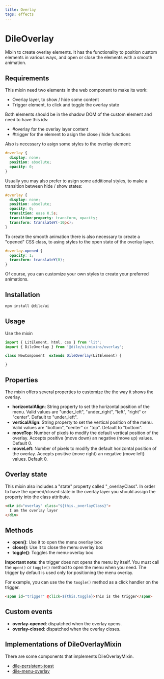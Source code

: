 ```yaml
---
title: Overlay
tags: effects
---
```


# DileOverlay

Mixin to create overlay elements. It has the functionality to position custom elements in various ways, and open or close the elements with a smooth animation.

## Requirements

This mixin need two elements in the web component to make its work:
- Overlay layer, to show / hide some content
- Trigger element, to click and toggle the overlay state

Both elements should be in the shadow DOM of the custom element and need to have this ids:
- #overlay for the overlay layer content
- #trigger for the element to asign the close / hide functions

Also is necessary to asign some styles to the overlay element:

```css
#overlay {
  display: none;
  position: absolute;
  opacity: 0;
}
```

Usually you may also prefer to asign some additional styles, to make a transition between hide / show states:

```css
#overlay {
  display: none;
  position: absolute;
  opacity: 0;
  transition: ease 0.5s;
  transition-property: transform, opacity;
  transform: translateY(-10px);
}
```

To create the smooth animation there is also necessary to create a "opened" CSS class, to asing styles to the open state of the overlay layer.

```css
#overlay.opened {
  opacity: 1;
  transform: translateY(0);
}
```

Of course, you can customize your own styles to create your preferred animations.

## Installation

```bash
npm install @dile/ui
```

## Usage

Use the mixin

```javascript
import { LitElement, html, css } from 'lit';
import { DileOverlay } from '@dile/ui/mixins/overlay';

class NewComponent  extends DileOverlay(LitElement) {

}
```

## Properties

The mixin offers several properties to customize the the way it shows the overlay.

- **horizontalAlign**: String property to set the horizontal position of the menu. Valid values are "under_left", "under_right", "left", "right" or "center". Default to "under_left".
- **verticalAlign**: String property to set the vertical position of the menu. Valid values are "bottom", "center" or "top". Default to "bottom".
- **moveTop**: Number of pixels to modify the default vertical position of the overlay. Accepts positive (move down) an negative (move up) values. Default 0.
- **moveLeft**: Number of pixels to modify the default horizontal position of the overlay. Accepts positive (move right) an negative (move left) values. Default 0.

## Overlay state

This mixin also includes a "state" property called "_overlayClass". In order to have the opened/closed state in the overlay layer you should assign the property into the class attribute.

```html
<div id="overlay" class="${this._overlayClass}">
  I am the overlay layer
</div>
```

## Methods

- **open()**: Use it to open the menu overlay box
- **close()**: Use it to close the menu overlay box
- **toggle()**: Toggles the menu-overlay box

**Important note**: the trigger does not opens the menu by itself. You must call the ```open()``` or ```toggle()``` method to open the menu when you need. The trigger by default is used only for positioning the menu overlay.

For example, you can use the the ```toogle()``` method as a click handler on the trigger.

```html
<span id="trigger" @click=${this.toggle}>This is the trigger</span>
```

## Custom events

- **overlay-opened**: dispatched when the overlay opens.
- **overlay-closed**: dispatched when the overlay closes.

## Implementations of DileOverlayMixin

There are some components that implements DileOverlayMixin.

- [dile-persistent-toast](/components/dile-persistent-toast)
- [dile-menu-overlay](/components/dile-menu-overlay)

